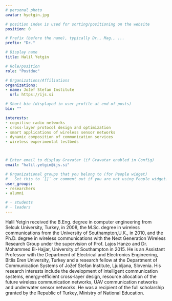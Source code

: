 ```yaml
---
# personal photo
avatar: hyetgin.jpg

# position index is used for sorting/positioning on the website
position: 0

# Prefix (before the name), typically Dr., Mag., ...
prefix: "Dr."

# Display name
title: Halil Yetgin

# Role/position
role: "Postdoc"

# Organizations/Affiliations
organizations:
- name: Jožef Stefan Institute
  url: https://ijs.si

# Short bio (displayed in user profile at end of posts)
bio: ""

interests:
- cognitive radio networks
- cross-layer protocol design and optimization
- smart applications of wireless sensor networks
- dynamic composition of communication services
- wireless experimental testbeds



# Enter email to display Gravatar (if Gravatar enabled in Config)
email: "halil.yetgin@ijs.si"

# Organizational groups that you belong to (for People widget)
#   Set this to `[]` or comment out if you are not using People widget.
user_groups:
- researchers
- alumni

# - students
# - leaders
---
```


Halil Yetgin received the B.Eng. degree in computer engineering from Selcuk University, Turkey, in 2008, the M.Sc. degree in wireless communications from the University of Southampton,U.K., in 2010, and the Ph.D. degree in wireless communications with the Next Generation Wireless Research Group under the supervision of Prof. Lajos Hanzo and Dr. Mohammed El-Hajjar, University of Southampton in 2015. He is an Assistant Professor with the Department of Electrical and Electronics Engineering, Bitlis Eren University, Turkey and a research fellow at the Department of Communication Systems of Jožef Stefan Institute, Ljubljana, Slovenia. His research interests include the development of intelligent communication systems, energy-efficient cross-layer design, resource allocation of the future wireless communication networks, UAV communication networks and underwater sensor networks. He was a recipient of the full scholarship granted by the Republic of Turkey, Ministry of National Education.
